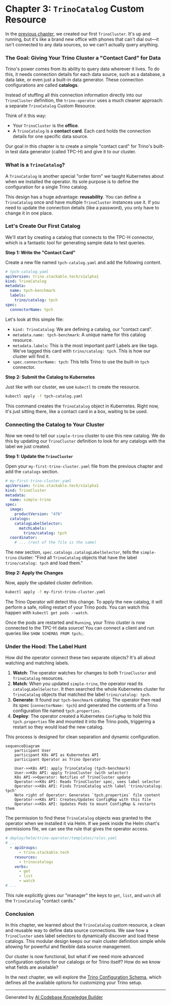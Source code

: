 # Chapter 3: `TrinoCatalog` Custom Resource

In the [previous chapter](02__trinocluster__custom_resource_.md), we created our first `TrinoCluster`. It's up and running, but it's like a brand new office with phones that can't dial out—it isn't connected to any data sources, so we can't actually query anything.

### The Goal: Giving Your Trino Cluster a "Contact Card" for Data

Trino's power comes from its ability to query data wherever it lives. To do this, it needs connection details for each data source, such as a database, a data lake, or even just a built-in data generator. These connection configurations are called **catalogs**.

Instead of stuffing all this connection information directly into our `TrinoCluster` definition, the `trino-operator` uses a much cleaner approach: a separate `TrinoCatalog` Custom Resource.

Think of it this way:
*   Your `TrinoCluster` is the **office**.
*   A `TrinoCatalog` is a **contact card**. Each card holds the connection details for one specific data source.

Our goal in this chapter is to create a simple "contact card" for Trino's built-in test data generator (called TPC-H) and give it to our cluster.

### What is a `TrinoCatalog`?

A `TrinoCatalog` is another special "order form" we taught Kubernetes about when we installed the operator. Its sole purpose is to define the configuration for a single Trino catalog.

This design has a huge advantage: **reusability**. You can define a `TrinoCatalog` once and have multiple `TrinoCluster` instances use it. If you need to update the connection details (like a password), you only have to change it in one place.

### Let's Create Our First Catalog

We'll start by creating a catalog that connects to the TPC-H connector, which is a fantastic tool for generating sample data to test queries.

**Step 1: Write the "Contact Card"**

Create a new file named `tpch-catalog.yaml` and add the following content.

```yaml
# tpch-catalog.yaml
apiVersion: trino.stackable.tech/v1alpha1
kind: TrinoCatalog
metadata:
  name: tpch-benchmark
  labels:
    trino/catalog: tpch
spec:
  connectorName: tpch
```

Let's look at this simple file:
*   `kind: TrinoCatalog`: We are defining a catalog, our "contact card".
*   `metadata.name: tpch-benchmark`: A unique name for this catalog resource.
*   `metadata.labels`: This is the most important part! Labels are like tags. We've tagged this card with `trino/catalog: tpch`. This is how our cluster will find it.
*   `spec.connectorName: tpch`: This tells Trino to use the built-in `tpch` connector.

**Step 2: Submit the Catalog to Kubernetes**

Just like with our cluster, we use `kubectl` to create the resource.

```bash
kubectl apply -f tpch-catalog.yaml
```

This command creates the `TrinoCatalog` object in Kubernetes. Right now, it's just sitting there, like a contact card in a box, waiting to be used.

### Connecting the Catalog to Your Cluster

Now we need to tell our `simple-trino` cluster to use this new catalog. We do this by updating our `TrinoCluster` definition to look for any catalogs with the label we just created.

**Step 1: Update the `TrinoCluster`**

Open your `my-first-trino-cluster.yaml` file from the previous chapter and add the `catalogs` section.

```yaml
# my-first-trino-cluster.yaml
apiVersion: trino.stackable.tech/v1alpha1
kind: TrinoCluster
metadata:
  name: simple-trino
spec:
  image:
    productVersion: "476"
  catalogs:
    catalogLabelSelector:
      matchLabels:
        trino/catalog: tpch
  coordinator:
    # ... (rest of the file is the same)
```

The new section, `spec.catalogs.catalogLabelSelector`, tells the `simple-trino` cluster: "Find all `TrinoCatalog` objects that have the label `trino/catalog: tpch` and load them."

**Step 2: Apply the Changes**

Now, apply the updated cluster definition.

```bash
kubectl apply -f my-first-trino-cluster.yaml
```

The Trino Operator will detect this change. To apply the new catalog, it will perform a safe, rolling restart of your Trino pods. You can watch this happen with `kubectl get pods --watch`.

Once the pods are restarted and `Running`, your Trino cluster is now connected to the TPC-H data source! You can connect a client and run queries like `SHOW SCHEMAS FROM tpch;`.

### Under the Hood: The Label Hunt

How did the operator connect these two separate objects? It's all about watching and matching labels.

1.  **Watch**: The operator watches for changes to both `TrinoCluster` and `TrinoCatalog` resources.
2.  **Match**: When you updated `simple-trino`, the operator read its `catalogLabelSelector`. It then searched the whole Kubernetes cluster for `TrinoCatalog` objects that matched the label `trino/catalog: tpch`.
3.  **Generate**: It found our `tpch-benchmark` catalog. The operator then read its spec (`connectorName: tpch`) and generated the contents of a Trino configuration file named `tpch.properties`.
4.  **Deploy**: The operator created a Kubernetes `ConfigMap` to hold this `tpch.properties` file and mounted it into the Trino pods, triggering a restart so they would load the new catalog.

This process is designed for clean separation and dynamic configuration.

```mermaid
sequenceDiagram
    participant User
    participant K8s API as Kubernetes API
    participant Operator as Trino Operator

    User->>K8s API: apply TrinoCatalog (tpch-benchmark)
    User->>K8s API: apply TrinoCluster (with selector)
    K8s API->>Operator: Notifies of TrinoCluster update
    Operator->>K8s API: Reads TrinoCluster spec, sees label selector
    Operator->>K8s API: Finds TrinoCatalog with label 'trino/catalog: tpch'
    Note right of Operator: Generates `tpch.properties` file content
    Operator->>K8s API: Creates/Updates ConfigMap with this file
    Operator->>K8s API: Updates Pods to mount ConfigMap & restarts them
```

The permission to find these `TrinoCatalog` objects was granted to the operator when we installed it via Helm. If we peek inside the Helm chart's permissions file, we can see the rule that gives the operator access.

```yaml
# deploy/helm/trino-operator/templates/roles.yaml
# ...
  - apiGroups:
      - trino.stackable.tech
    resources:
      - trinocatalogs
    verbs:
      - get
      - list
      - watch
# ...
```

This rule explicitly gives our "manager" the keys to `get`, `list`, and `watch` all the `TrinoCatalog` "contact cards."

### Conclusion

In this chapter, we learned about the `TrinoCatalog` custom resource, a clean and reusable way to define data source connections. We saw how a `TrinoCluster` uses label selectors to dynamically discover and load these catalogs. This modular design keeps our main cluster definition simple while allowing for powerful and flexible data source management.

Our cluster is now functional, but what if we need more advanced configuration options for our catalogs or for Trino itself? How do we know what fields are available?

In the next chapter, we will explore the [Trino Configuration Schema](04_trino_configuration_schema_.md), which defines all the available options for customizing your Trino setup.

---

Generated by [AI Codebase Knowledge Builder](https://github.com/The-Pocket/Tutorial-Codebase-Knowledge)